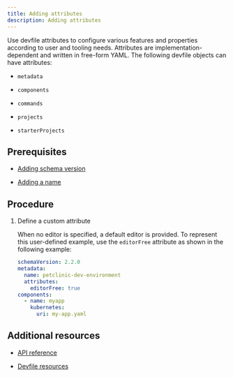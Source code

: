 ```yaml
---
title: Adding attributes
description: Adding attributes
---
```


Use devfile attributes to configure various features and properties
according to user and tooling needs. Attributes are
implementation-dependent and written in free-form YAML. The following
devfile objects can have attributes:

- `metadata`

- `components`

- `commands`

- `projects`

- `starterProjects`

## Prerequisites

- [Adding schema version](./adding-schema-version)

- [Adding a name](./adding-a-name)

## Procedure

1. Define a custom attribute

    When no editor is specified, a default editor is provided. To
    represent this user-defined example, use the `editorFree` attribute
    as shown in the following example:

    ```yaml {% title="A devfile without an editor" filename="devfile.yaml" %}
    schemaVersion: 2.2.0
    metadata:
      name: petclinic-dev-environment
      attributes:
        editorFree: true
    components:
      - name: myapp
        kubernetes:
          uri: my-app.yaml
    ```

## Additional resources

- [API reference](./devfile-schema)

- [Devfile resources](./devfile-resources)
